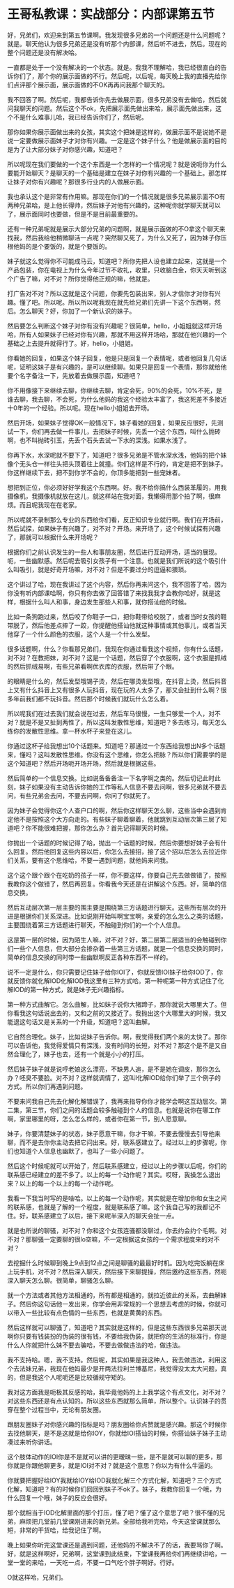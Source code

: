 # 王哥私教课：实战部分：内部课第五节

好，兄弟们，欢迎来到第五节课啊。我发现很多兄弟的一个问题还是什么问题呢？就是。聊天他认为很多兄弟还是没有听那个内部课，然后听不进去，然后。现在的整个问题还是没有解决哈。

一直都是处于一个没有解决的一个状态。就是。我我不理解哈，我已经很直白的告诉你们了，那个你的展示面做的不行。然后呢，以后呢，每天晚上我的直播先给你们点评那个展示面，展示面做的不OK再再问我那个聊天的。

我不回答了啊。然后呢，我都告诉你先去做展示面，很多兄弟没有去做哈，然后就问我聊天的问题。然后这个不ok，先把展示面先做出来哈，展示面先做出来，这个不是什么难事儿哈，我已经告诉你们了，然后呢。

那你如果你展示面做出来的女孩，其实这个把妹是这样的，做展示面不是说她不是说一定要做展示面妹子才对你有兴趣。一定是这个妹子什么？他是做展示面的目的是为了让大部分妹子对你感兴趣，知道吧？

所以呢现在我们要做的一个这个东西是一个怎样的一个情况呢？就是说呃你为什么要能开始聊天？是聊天的一个基础是建立在妹子对你有兴趣的一个基础上。那怎样让妹子对你有兴趣呢？那很多行业内的人做展示面。

我也承认这个是非常有作用嘛。那现在你们的一个情况就是很多兄弟展示面不O有两种兄弟哈，是上他长得帅，然后妹子对他有兴趣的，这种呢你就学聊天就可以了，展示面同时也要做，但是不是目前最重要的。

还有一种兄弟呢就是展示大部分兄弟的问题啊，就是展示面做的不O拿这个聊天来找我，然后我给他稍微聊活一点呢？突然聊又死了，为什么又死了，因为妹子你压根他妈的是个要饭的，就是个要饭的。

妹子就这么觉得你不可能成马云，知道吧？所你先把人设也建立起来，这就是一个产品包装，你在电视上为什么今年过节不收礼，收里，只收脑白金，你天天听到这个广告了嘛，对不对？所你觉得他正规的嘛，他就是。

打广告对不对？所以这就是这个问题，你要先包装出来，别人才信你才对你有兴趣。懂了吧。所以呢。所以所以呢我现在就先给兄弟们先讲一下这个东西啊，然后。怎么聊天？好，你加了一个新认识的妹子。

然后要怎么判断这个妹子对你有没有兴趣呢？很简单，hello，小姐姐就这样开场哈，所有人如果妹子已经对你有兴趣，那就不用这样开场哈，那就在他兴趣的一个基础之上去提升就得行了。好，hello，小姐姐。

你看她的回复，如果这个妹子回复，他是只是回复一个表情呢，或者他回复几句话呢，证明这妹子是有兴趣的，是可以继续聊。如果只是回复一个表情，那你就给他要个名字备注一下，先放着去做展示面，知道吧？

你不用像接下来继续去聊，你继续去聊，肯定会死，90%的会死，10%不死，是谁去聊，我去聊，不会死，为什么他妈的我这个经验太丰富了，我这死差不多接近十0年的一个经验。所以呢。现在hello小姐姐去开场。

然后开场，如果妹子觉得OK一般情况下，妹子看她的回复，如果反应很好，先测试一下，你们再去做一件事儿，去把妹子时候，先丢一个这个东西，叫什么抛砖啊，也不叫抛砖引玉，先丢个石头去试一下水的深浅。如果水浅了。

你再下水，水深呢就不要下了，知道吧？很多兄弟是不管水深水浅，他妈的把个妹像个无头仓一样往头把头顶着往上就撞。你们这样是不行的，肯定是把不到妹子。你这样继续下去，把不到你学不会的，你顶多能把到一些宠妹者。

想把到正位，你必须好好学我这个东西啊。好。我不给你搞什么西装革履的，用我摄像机，我摄像机就放在这儿，就这样站在我对面，我懒得用那个拍了啊，很麻烦。而且呢我现在在老家。

所以呢就不录制那么专业的东西给你们看，反正知识专业就行啊。我们在开场前，然后试探，如果妹子有兴趣了，对不对？开场。来开场了，这个时候试探有兴趣了，那就可以根据什么来开场呢？

根据你们之前认识发生的一些人和事朋友圈，然后进行互动开场，适当的展现。呃，一些幽默感。然后呢去吸引女孩子有一个注意。也就是我们所说的这个吸引什么叫吸引，就是好奇开场嘛，对不对？但是不要过分的逗逼和猥琐。

这个讲过了哈，现在我讲过了这个内容，然后你再来问这个，我不回答了哈，因为你没有听内部课哈啊，你只有你去做了回答错了来找我我才会教你哈好，就是这样，根据什么叫人和事，身边发生那些人和事，就你搭讪他的时候。

比如一条狗跑过来，然后咬了你鞋子一口，把你鞋带给咬脱了，或者当时女孩的鞋带脱了，然后他差点摔了一跤，你提醒他搭讪他就这种事情或其他事儿，或者当天他穿了一个什么颜色的衣服，这个人是一个什么发型。

很多话题啊，什么？你看那兄弟们，我现在你通过看我这个视频，你有什么话题，对不对？在教把妹，对不对？这是一个话题，然后穿了个衣服啊，这个衣服是抓绒的然后抓绒易啊，有些兄弟看啊优衣库的衣服，然后带了个眼。

的眼睛是什么的，然后发型哦锡子烫，然后在哪烫发型哦，在抖音上烫，然后抖音上又有什么抖音上又有很多人玩抖音，现在玩的人太多了，那又会扯到什么啊？很多年前我们都不玩抖音。然后那个时候我们就玩什么怎么着。

所以呢我们在过去我们就会说在过去，然后车马很慢，一生只够爱一个人，对不对？就是不是又扯到两性了，所以这叫发散性思维，知道吧？多去练习，每天怎么练你的发散性思维。拿一杯水杯子来登在这儿。

你通过这杯子给我想出10个话题来。知道吧？那通过一个东西给我想出N多个话题来，懂吗？这叫发散性思维。你没有这个思维，你怎么把脉？所以你们需要学的是这个知道吧？然后开场呃开场开场，然后就是根据这些。

然后简单的一个信息交换。比如说备备备注一下名字啊之类的。然后切记此时此刻，妹子如果没有主动告诉你她的工作等私人信息不要去问啊，很多兄弟就不要去问，有些兄弟会去问，不要去问啊，你问了你就死了。

因为妹子会觉得你这个人查户口的啊，然后你这样聊天怎么聊，这些当中会遇到肯定他不是按照这个大方向走的。有些妹子聊着聊着，他就跳到互动层次第三层了知道吧？你不能很难把握，那你怎么办？首先记得聊天的时候。

你抛出一个话题的时候记得了哈，抛出一个话题的时候，然后你要想好妹子会有什么回复。然后他回复这些内容以后，你怎么去接招，接了这个招以后怎么去拉近你们关系，要有这个思维哈，不要一遇到问题，就他妈来问我。

这个这个跟个跟个在吃奶的孩子一样，你不要这样，你要自己先去做做错了，按照我教你这个做错了，然后再回复。你看我今天还是在讲解这个东西。好，简单的信息交换。

然后互动层次第一层主要的围主要是围绕第三方话题进行聊天。这些所有层次的升进是根据你们关系深进。比如说刚开始叫啊宝宝啊，亲爱的怎么怎么之类的话题，主要围绕着第三方话题进行聊天，不触碰到你们的一个个人信息。

这是第一层的时候，因为陌生人嘛，对不对？好，第二层第二层适当的会触碰到你们一些个人信息，但大部分会掺杂着一些第三方话题，就是一个信息交换的同时，简单的信息交换的同时带一些幽默啊反正各种东西不一样的。

说不一定是什么，你只需要记住妹子给你IOI了，你就反馈IOI妹子给你IOD了，你就反馈你就化解IOD化解IOD我这里有三种方式哈。第一种呢第一种方式记住了化解IOD的第一种方式，就是妹子无兴趣指标。

第一种方式曲解它。怎么曲解，比如妹子说你大猪蹄子，那你就说大哪里大了。但你看我这句话说出去的，又和之前的又接近了。我抛出这个大哪里大的时候，我又能退这句话又是关系的一个升级，知道吧？这叫曲解。

它自然合理化。妹子，比如说妹子告诉你。啊，我觉得我们两个来的太快了。那你可以告诉他，我觉得爱情只有深浅，没有时间的长短，对不对？那这个是不是又自然合理化了，妹子也去，还有一个就是小小的打压。

然后妹子妹子就是说哼老娘这么漂亮，不缺男人追，是不是她在调皮，那你怎么办？呸臭不要脸。对不对？这样就调情了，这叫I化解IOD给你们举了三个例子的方式。所以你们再遇到问题。

不要来问我自己先去化解化解错误了，我再来指导你你才能学会啊这互动层次。第二集，第三节，你们之间的话题会较多触碰到个人的信息。也就是说你在哪工作啊，家里哪里的呀，怎么怎么样的，或者你在第一节，别人愿意聊。

妹子，你要清楚妹子的状态，妹子愿意干嘛，你才干嘛，不要去慢慢去引导他来聊，而不是去你你主动去把它问出来。好，联系感建立了。经过以上的步骤呢，你们也知道个人信息也幽默了，也叫了一些小问题了。

然后这个时候呢就可以开始了，然后联系感建立，经过以上的步骤以后呢，你们的联系感已经建立的差不多了。以上的每一个动作呢？其实。哎呀，我操怎么退出来？以上的每一个以上的每一个动作呢。

我看一下我当时写的是啥哈。以上的每一个动作呢，其实就是在增加你和女生之间的联系感，也就是了解的一个程度，就是联系感了嘛。这个我自己写的我都记不住。好，联系感建立了以后，接下来呢半深入的聊天会扯一点。

就是也所说的聊骚，对不对？你和这个女孩连骚都没聊过，你去约会约个毛啊。对不对？那聊骚一定要聊的很lo空嘛，不一定根据这女孩的一个需求程度来的对不对？

去挖掘什么时候聊到晚上9点到12点之间是聊骚的最最好时机。因为吃完饭躺在床上玩手机，对不对？然后深入聊天，然后接下来聊提操，然后邀约这些东西，然呃深入聊天怎么聊。很简单，聊骚怎么聊。

就一个方法或者其他方法相通的，所有都是相通的，就拉近彼此的关系，去曲解妹子。然后你这句话他一发出来，你学会用非常规的一个思想去考虑的时候，你就可以带入一些比较有点色情的一些东西，也就是黄黄的东西。

然后这样就可以聊骚了，知道吧？其实就是这样的，但是这些东西很多兄弟那天说啊你只要有钱装扮的伪装的很有钱，不要给我伪装，就把你的生活的标准行，你是什么人你就把什么妹不要去骗哈，不要去做做违法的哈，做违法。

我不支持哈。嗯，我不支持。然后呢，其实如果是我这种人，我去做违法，利用这个去法妹兄弟，我现在他妈最少是开两法拉利兰博基尼，我觉得没太太大问题，真的，但是我这个人呢呃还是比较循规守矩的。

我对这方面我是呃极其反感的哈，我毕竟他妈的上上我学这个有点文化，对不对？对这些东西还是有点认知的。所以这些东西就那么简单，所以整个。认识妹子的贯穿在整个过程当中，无论有朋友圈。

跟朋友圈妹子对你感兴趣的指标是吗？朋友圈给你点赞就是感兴趣。那这个时候你去找他聊天，是不是这就是给你IOY，你就给IOI搭讪的时候，你搭讪妹子妹子主动凑过来听你讲话。

这个肢体动作的IOI你是不是就可以讲的更暧昧一些，是不是就可以聊的更多，那你就是你跟他聊更多，就是IOI对不对？就是这个意思？你以为有什么牛逼的。

你就要把握好给IOY我就给IOY给IOD我就化解三个方式化解，知道吧？三个方式化解，知道吧？有的时候你们回回到妹子不ok了。妹子，我教你回复一个哦，为什么回复一个哦，妹子的反应会很好。

那个就相当于IOD化解里面的那个打压，懂了吧？懂了这个意思了吧？很不懂的兄弟，麻烦把几堂前几堂课刚进来的新兄弟。全部给我听完哈，今天这堂课就那么短，非常的干货哈，给我记住了啊。

晚上如果你听完这堂课还是遇到问题，还他妈的不解决不了的话，我要骂你了啊。好，就是这样啊好，兄弟啊，这堂课到此结束，下堂课我再给你们再继续讲哈，一堂一堂的来哈，一天吃一点，不要一口气吃个胖子啊好。行好。

O就这样哈，兄弟们。